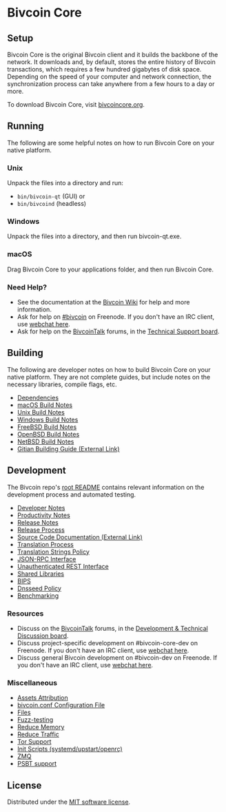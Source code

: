 Bivcoin Core
=============

Setup
---------------------
Bivcoin Core is the original Bivcoin client and it builds the backbone of the network. It downloads and, by default, stores the entire history of Bivcoin transactions, which requires a few hundred gigabytes of disk space. Depending on the speed of your computer and network connection, the synchronization process can take anywhere from a few hours to a day or more.

To download Bivcoin Core, visit [bivcoincore.org](https://bitcoin-value.io/en/download/).

Running
---------------------
The following are some helpful notes on how to run Bivcoin Core on your native platform.

### Unix

Unpack the files into a directory and run:

- `bin/bivcoin-qt` (GUI) or
- `bin/bivcoind` (headless)

### Windows

Unpack the files into a directory, and then run bivcoin-qt.exe.

### macOS

Drag Bivcoin Core to your applications folder, and then run Bivcoin Core.

### Need Help?

* See the documentation at the [Bivcoin Wiki](https://en.bitcoin-value.io/wiki/Main_Page)
for help and more information.
* Ask for help on [#bivcoin](https://webchat.freenode.net/#bivcoin) on Freenode. If you don't have an IRC client, use [webchat here](https://webchat.freenode.net/#bivcoin).
* Ask for help on the [BivcoinTalk](https://bivcointalk.org/) forums, in the [Technical Support board](https://bivcointalk.org/index.php?board=4.0).

Building
---------------------
The following are developer notes on how to build Bivcoin Core on your native platform. They are not complete guides, but include notes on the necessary libraries, compile flags, etc.

- [Dependencies](dependencies.md)
- [macOS Build Notes](build-osx.md)
- [Unix Build Notes](build-unix.md)
- [Windows Build Notes](build-windows.md)
- [FreeBSD Build Notes](build-freebsd.md)
- [OpenBSD Build Notes](build-openbsd.md)
- [NetBSD Build Notes](build-netbsd.md)
- [Gitian Building Guide (External Link)](https://github.com/bitcoin-core/docs/blob/master/gitian-building.md)

Development
---------------------
The Bivcoin repo's [root README](/README.md) contains relevant information on the development process and automated testing.

- [Developer Notes](developer-notes.md)
- [Productivity Notes](productivity.md)
- [Release Notes](release-notes.md)
- [Release Process](release-process.md)
- [Source Code Documentation (External Link)](https://doxygen.bivcoincore.org/)
- [Translation Process](translation_process.md)
- [Translation Strings Policy](translation_strings_policy.md)
- [JSON-RPC Interface](JSON-RPC-interface.md)
- [Unauthenticated REST Interface](REST-interface.md)
- [Shared Libraries](shared-libraries.md)
- [BIPS](bips.md)
- [Dnsseed Policy](dnsseed-policy.md)
- [Benchmarking](benchmarking.md)

### Resources
* Discuss on the [BivcoinTalk](https://bivcointalk.org/) forums, in the [Development & Technical Discussion board](https://bivcointalk.org/index.php?board=6.0).
* Discuss project-specific development on #bivcoin-core-dev on Freenode. If you don't have an IRC client, use [webchat here](https://webchat.freenode.net/#bivcoin-core-dev).
* Discuss general Bivcoin development on #bivcoin-dev on Freenode. If you don't have an IRC client, use [webchat here](https://webchat.freenode.net/#bivcoin-dev).

### Miscellaneous
- [Assets Attribution](assets-attribution.md)
- [bivcoin.conf Configuration File](bivcoin-conf.md)
- [Files](files.md)
- [Fuzz-testing](fuzzing.md)
- [Reduce Memory](reduce-memory.md)
- [Reduce Traffic](reduce-traffic.md)
- [Tor Support](tor.md)
- [Init Scripts (systemd/upstart/openrc)](init.md)
- [ZMQ](zmq.md)
- [PSBT support](psbt.md)

License
---------------------
Distributed under the [MIT software license](/COPYING).
